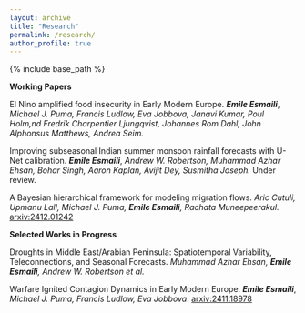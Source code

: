 ```yaml
---
layout: archive
title: "Research"
permalink: /research/
author_profile: true
---
```


{% include base_path %}


**Working Papers**

El Nino amplified food insecurity in Early Modern Europe. ***Emile Esmaili***, *Michael J. Puma, Francis Ludlow, Eva Jobbova, Janavi Kumar, Poul Holm,nd Fredrik Charpentier Ljungqvist, Johannes Rom Dahl, John Alphonsus Matthews, Andrea Seim.* 

Improving subseasonal Indian summer monsoon rainfall forecasts with U-Net calibration. ***Emile Esmaili***, *Andrew W. Robertson, Muhammad Azhar Ehsan, Bohar Singh, Aaron Kaplan, Avijit Dey, Susmitha Joseph.* Under review.

A Bayesian hierarchical framework for modeling migration flows. _Aric Cutuli, Upmanu Lall, Michael J. Puma, **Emile Esmaili**, Rachata Muneepeerakul._ [arxiv:2412.01242](https://arxiv.org/abs/2412.01242)


**Selected Works in Progress**


Droughts in Middle East/Arabian Peninsula: Spatiotemporal Variability, Teleconnections, and Seasonal Forecasts. _Muhammad Azhar Ehsan, **Emile Esmaili**, Andrew W. Robertson et al._


Warfare Ignited Contagion Dynamics in Early Modern Europe. ***Emile Esmaili***, *Michael J. Puma, Francis Ludlow, Eva Jobbova*. [arxiv:2411.18978](https://arxiv.org/abs/2411.18978)



